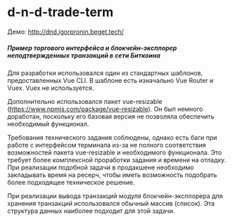 # d-n-d-trade-term

Демо: http://dnd.igorpronin.beget.tech/

##### Пример торгового интерфейса и блокчейн-эксплорер неподтвержденных транзакций в сети Биткоина

Для разработки использовался один из стандартных шаблонов, предоставленных Vue CLI. В шаблоне есть изначально Vue Router и Vuex. Vuex не используется.

Дополнительно использовался пакет vue-resizable (https://www.npmjs.com/package/vue-resizable). Он был немного доработан, поскольку его базовая версия не позволяла обеспечить необходимый функционал.

Требования технического задания соблюдены, однако есть баги при работе с интерфейсом терминала из-за не полного соответствия возможностей пакета vue-resizable и необходимого функционала. Это требует более комплексной проработки задания и времени на отладку. При реализации подобной задачи в продакшене необходимо закладывать время на ресерч, чтобы иметь возможность подобрать более подходящее техническое решение.

При реализации вывода транзакций модуля блокчейн-эксплорера для хранения транзакций использовался обычный массив (список). Эта структура данных наиболее подходит для этой задачи.



